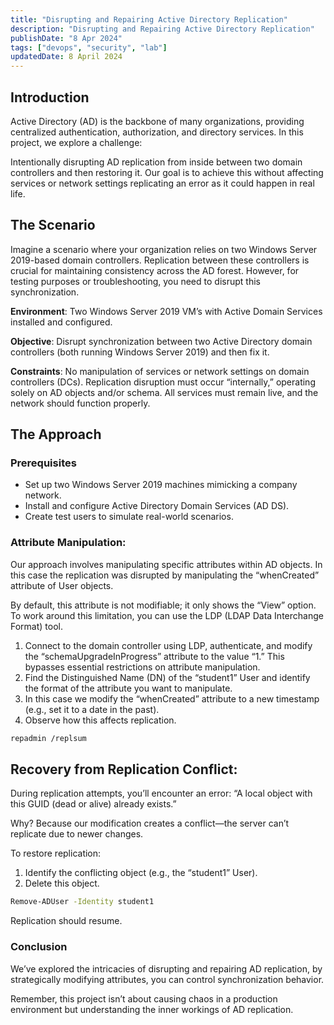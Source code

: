 ```yaml
---
title: "Disrupting and Repairing Active Directory Replication"
description: "Disrupting and Repairing Active Directory Replication"
publishDate: "8 Apr 2024"
tags: ["devops", "security", "lab"]
updatedDate: 8 April 2024
---
```


## Introduction
Active Directory (AD) is the backbone of many organizations, providing centralized authentication, authorization, and directory services. In this project, we explore a challenge:

Intentionally disrupting AD replication from inside between two domain controllers and then restoring it. Our goal is to achieve this without affecting services or network settings replicating an error as it could happen in real life.

## The Scenario
Imagine a scenario where your organization relies on two Windows Server 2019-based domain controllers. Replication between these controllers is crucial for maintaining consistency across the AD forest. However, for testing purposes or troubleshooting, you need to disrupt this synchronization.

**Environment**: Two Windows Server 2019 VM’s with Active Domain Services installed and configured.

**Objective**: Disrupt synchronization between two Active Directory domain controllers (both running Windows Server 2019) and then fix it.

**Constraints**: No manipulation of services or network settings on domain controllers (DCs). Replication disruption must occur “internally,” operating solely on AD objects and/or schema. All services must remain live, and the network should function properly.

## The Approach
### Prerequisites
- Set up two Windows Server 2019 machines mimicking a company network.
- Install and configure Active Directory Domain Services (AD DS).
- Create test users to simulate real-world scenarios.

### Attribute Manipulation:
Our approach involves manipulating specific attributes within AD objects. In this case the replication was disrupted by manipulating the “whenCreated” attribute of User objects.

By default, this attribute is not modifiable; it only shows the “View” option. To work around this limitation, you can use the LDP (LDAP Data Interchange Format) tool.

1. Connect to the domain controller using LDP, authenticate, and modify the “schemaUpgradeInProgress” attribute to the value “1.” This bypasses essential restrictions on attribute manipulation.
2. Find the Distinguished Name (DN) of the “student1” User and identify the format of the attribute you want to manipulate.
3. In this case we modify the “whenCreated” attribute to a new timestamp (e.g., set it to a date in the past).
4. Observe how this affects replication.

```bash title="powershell terminal"
repadmin /replsum
```

## Recovery from Replication Conflict:
During replication attempts, you’ll encounter an error: “A local object with this GUID (dead or alive) already exists.”

Why? Because our modification creates a conflict—the server can’t replicate due to newer changes.

To restore replication:

1. Identify the conflicting object (e.g., the “student1” User).
2. Delete this object.

```bash title="powershell terminal"
Remove-ADUser -Identity student1
```
Replication should resume.

### Conclusion
We’ve explored the intricacies of disrupting and repairing AD replication, by strategically modifying attributes, you can control synchronization behavior.

Remember, this project isn’t about causing chaos in a production environment but understanding the inner workings of AD replication.